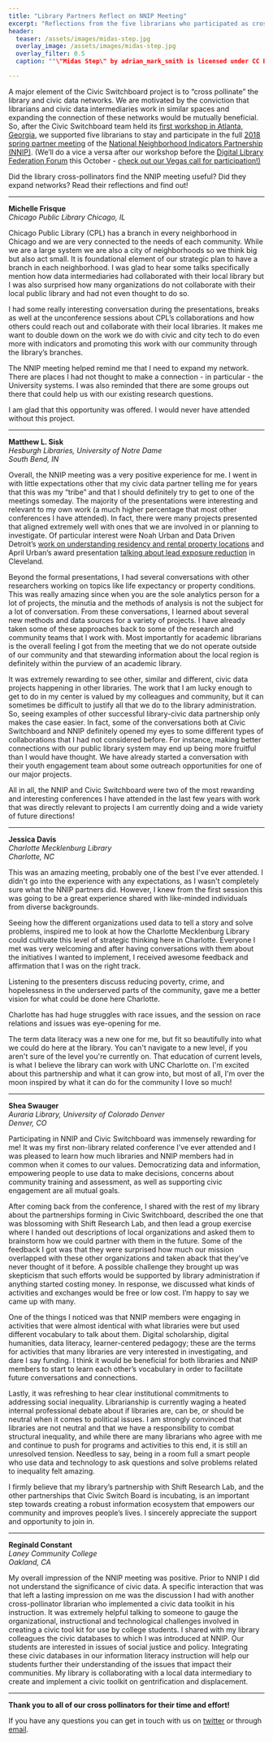 ```yaml
---
title: "Library Partners Reflect on NNIP Meeting"
excerpt: "Reflections from the five librarians who participated as cross-pollinators at the National Neighborhood Indicators Partnership meeting."
header: 
  teaser: /assets/images/midas-step.jpg
  overlay_image: /assets/images/midas-step.jpg
  overlay_filter: 0.5
  caption: ""\"Midas Step\" by adrian_mark_smith is licensed under CC BY-SA 2.0 https://www.flickr.com/photos/47742278@N00/5669679128"

---
```


A major element of the Civic Switchboard project is to “cross pollinate” the library and civic data networks. We are motivated by the conviction that librarians and civic data intermediaries work in similar spaces and expanding the connection of these networks would be mutually beneficial. So, after the Civic Switchboard team held its [first workshop in Atlanta, Georgia](https://civic-switchboard.github.io/updates/post_8), we supported five librarians to stay and participate in the full [2018 spring partner meeting](https://www.neighborhoodindicators.org/activities/meetings/nnip-partnership-meeting-may-2018) of the [National Neighborhood Indicators Partnership (NNIP)](https://www.neighborhoodindicators.org/about-nnip/nnip-concept). (We’ll do a vice a versa after our workshop before the [Digital Library Federation Forum](https://forum2018.diglib.org/) this October - [check out our Vegas call for participation!)](https://civic-switchboard.github.io/updates/post_7)


Did the library cross-pollinators find the NNIP meeting useful?  Did they expand networks?  Read their reflections and find out! 

***

**Michelle Frisque**   
*Chicago Public Library* 
*Chicago, IL*


Chicago Public Library (CPL) has a branch in every neighborhood in Chicago and we are very connected to the needs of each community. While we are a large system we are also a city of neighborhoods so we think big but also act small.  It is foundational element of our strategic plan to have a branch in each neighborhood. I was glad to hear some talks specifically mention how data intermediaries had  collaborated with their local library but I was also surprised how many organizations do not collaborate with their local public library and had not even thought to do so. 

I had some really interesting conversation during the presentations, breaks as well at the unconference sessions about CPL’s collaborations and how others could reach out and collaborate with their local libraries. It makes me want to double down on the work we do with civic and city tech to do even more with indicators and promoting this work with our community through the library’s branches.
 
 The NNIP meeting helped remind me  that I need to expand my network.  There are places I had not thought to make a connection -  in particular - the University systems.  I was also reminded that there are some groups out there that could help us with our existing research questions.
 
I am glad that this opportunity was offered. I would never have attended without this project.

***

**Matthew L. Sisk**   
*Hesburgh Libraries, University of Notre Dame*   
*South Bend, IN*  

Overall, the NNIP meeting was a very positive experience for me. I went in with little expectations other that my civic data partner telling me for years that this was my “tribe” and that I should definitely try to get to one of the meetings someday.  The majority of the presentations were interesting and relevant to my own work (a much higher percentage that most other conferences I have attended). In fact, there were many projects presented that aligned extremely well with ones that we are involved in or planning to investigate. Of particular interest were Noah Urban and Data Driven Detroit’s [work on understanding residency and rental property locations](http://datadrivendetroit.org/blog/2018/03/22/turning-the-corner/) and April Urban’s award presentation [talking about lead exposure reduction](http://povertycenter.case.edu/publications/exploring-the-relationship-between-vacant-properties-and-community-health-and-safety/) in Cleveland.

 Beyond the formal presentations, I had several conversations with other researchers working on topics like life expectancy or property conditions. This was really amazing since when you are the sole analytics person for a lot of projects, the minutia and the methods of analysis is not the subject for a lot of conversation. From these conversations, I learned about several new methods and data sources for a variety of projects. I have already taken some of these approaches back to some of the research and community teams that I work with. Most importantly for academic librarians is the overall feeling I got from the meeting that we do not operate outside of our community and that stewarding information about the local region is definitely within the purview of an academic library.

It was extremely rewarding to see other, similar and different, civic data projects happening in other libraries. The work that I am lucky enough to get to do in my center is valued by my colleagues and community, but it can sometimes be difficult to justify all that we do to the library administration. So, seeing examples of other successful library-civic data partnership only makes the case easier. In fact, some of the conversations both at Civic Switchboard and NNIP definitely opened my eyes to some different types of collaborations that I had not considered before. For instance, making better connections with our public library system may end up being more fruitful than I would have thought. We have already started a conversation with their youth engagement team about some outreach opportunities for one of our major projects.

All in all, the NNIP and Civic Switchboard were two of the most rewarding and interesting conferences I have attended in the last few years with work that was directly relevant to projects I am currently doing and a wide variety of future directions!


***

**Jessica Davis**   
*Charlotte Mecklenburg Library*  
*Charlotte, NC*  

This was an amazing meeting, probably one of the best I've ever attended. I didn't go into the experience with any expectations, as I wasn't completely sure what the NNIP partners did. However, I knew from the first session this was going to be a great experience shared with like-minded individuals from diverse backgrounds. 
 
Seeing how the different organizations used data to tell a story and solve problems, inspired me to look at how the Charlotte Mecklenburg Library could cultivate this level of strategic thinking here in Charlotte. Everyone I met was very welcoming and after having conversations with them about the initiatives I wanted to implement, I received awesome feedback and affirmation that I was on the right track.
 
Listening to the presenters discuss reducing poverty, crime, and hopelessness in the underserved parts of the community, gave me a better vision for what could be done here Charlotte.
 
Charlotte has had huge struggles with race issues, and the session on race relations and issues was eye-opening for me. 
 
The term data literacy was a new one for me, but fit so beautifully into what we could do here at the library. You can't navigate to a new level, if you aren't sure of the level you're currently on. That education of current levels, is what I believe the library can work with UNC Charlotte on. I'm excited about this partnership and what it can grow into, but most of all, I'm over the moon inspired by what it can do for the community I love so much! 

***

**Shea Swauger**  
*Auraria Library, University of Colorado Denver*  
*Denver, CO*  

Participating in NNIP and Civic Switchboard was immensely rewarding for me! It was my first non-library related conference I’ve ever attended and I was pleased to learn how much libraries and NNIP members had in common when it comes to our values. Democratizing data and information, empowering people to use data to make decisions, concerns about community training and assessment, as well as supporting civic engagement are all mutual goals.
 
After coming back from the conference, I shared with the rest of my library about the partnerships forming in Civic Switchboard, described the one that was blossoming with Shift Research Lab, and then lead a group exercise where I handed out descriptions of local organizations and asked them to brainstorm how we could partner with them in the future. Some of the feedback I got was that they were surprised how much our mission overlapped with these other organizations and taken aback that they’ve never thought of it before. A possible challenge they brought up was skepticism that such efforts would be supported by library administration if anything started costing money. In response, we discussed what kinds of activities and exchanges would be free or low cost. I’m happy to say we came up with many.
 
One of the things I noticed was that NNIP members were engaging in activities that were almost identical with what libraries were but used different vocabulary to talk about them. Digital scholarship, digital humanities, data literacy, learner-centered pedagogy; these are the terms for activities that many libraries are very interested in investigating, and dare I say funding. I think it would be beneficial for both libraries and NNIP members to start to learn each other’s vocabulary in order to facilitate future conversations and connections.
 
Lastly, it was refreshing to hear clear institutional commitments to addressing social inequality. Librarianship is currently waging a heated internal professional debate about if libraries are, can be, or should be neutral when it comes to political issues. I am strongly convinced that libraries are not neutral and that we have a responsibility to combat structural inequality, and while there are many librarians who agree with me and continue to push for programs and activities to this end, it is still an unresolved tension. Needless to say, being in a room full a smart people who use data and technology to ask questions and solve problems related to inequality felt amazing.
 
I firmly believe that my library’s partnership with Shift Research Lab, and the other partnerships that Civic Switch Board is incubating, is an important step towards creating a robust information ecosystem that empowers our community and improves people’s lives. I sincerely appreciate the support and opportunity to join in. 

*** 

**Reginald Constant**  
*Laney Community College*  
*Oakland, CA*  

My overall impression of the NNIP meeting was positive. Prior to NNIP I did not understand the significance of civic data. A specific interaction that was that left a lasting impression on me was the discussion I had with another cross-pollinator librarian who implemented a civic data toolkit in his instruction. It was extremely helpful talking to someone to gauge the organizational, instructional and technological challenges involved in creating a civic tool kit for use by college students. I shared with my library colleagues the civic databases to which I was introduced at NNIP. Our students are interested in issues of social justice and policy. Integrating these civic databases in our information literacy instruction will help our students further their understanding of the issues that impact their communities. My library is collaborating with a local data intermediary to create and implement a civic toolkit on gentrification and displacement.

***

**Thank you to all of our cross pollinators for their time and effort!**

If you have any questions you can get in touch with us on [twitter](https://twitter.com/civicswitch) or through [email](mailto:civic-switchboard@pitt.edu).

